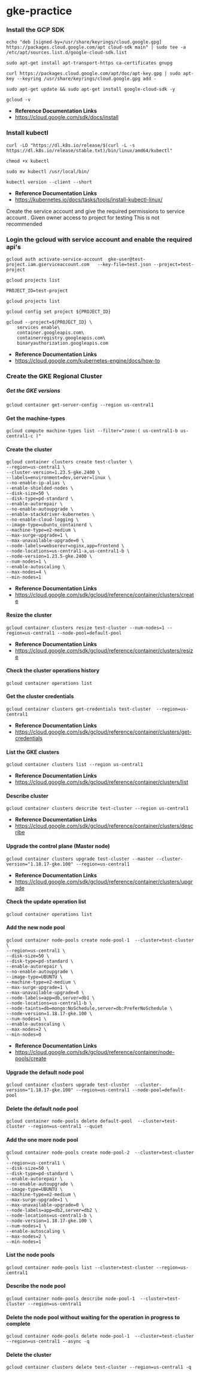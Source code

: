 # gke-practice

### Install the GCP SDK
```
echo "deb [signed-by=/usr/share/keyrings/cloud.google.gpg] https://packages.cloud.google.com/apt cloud-sdk main" | sudo tee -a /etc/apt/sources.list.d/google-cloud-sdk.list

sudo apt-get install apt-transport-https ca-certificates gnupg

curl https://packages.cloud.google.com/apt/doc/apt-key.gpg | sudo apt-key --keyring /usr/share/keyrings/cloud.google.gpg add -

sudo apt-get update && sudo apt-get install google-cloud-sdk -y

gcloud -v
```
- **Reference Documentation Links**
- https://cloud.google.com/sdk/docs/install

### Install kubectl
```
curl -LO "https://dl.k8s.io/release/$(curl -L -s https://dl.k8s.io/release/stable.txt)/bin/linux/amd64/kubectl"

chmod +x kubectl

sudo mv kubectl /usr/local/bin/

kubectl version --client --short
```
- **Reference Documentation Links**
- https://kubernetes.io/docs/tasks/tools/install-kubectl-linux/

Create the service account and give the required permissions to service account . Given owner access to project for testing 
This is not recommended 
### Login the gcloud with service account and enable the required api's
```
gcloud auth activate-service-account  gke-user@test-project.iam.gserviceaccount.com   --key-file=test.json --project=test-project

gcloud projects list

PROJECT_ID=test-project

gcloud projects list

gcloud config set project ${PROJECT_ID}

gcloud --project=${PROJECT_ID} \
    services enable\
    container.googleapis.com\
    containerregistry.googleapis.com\
    binaryauthorization.googleapis.com
```
- **Reference Documentation Links**
- https://cloud.google.com/kubernetes-engine/docs/how-to
### Create the GKE Regional Cluster

##### Get the GKE versions
```
gcloud container get-server-config --region us-central1
```
#### Get the machine-types
```
gcloud compute machine-types list --filter="zone:( us-central1-b us-central1-c )"
```
#### Create the cluster
```
gcloud container clusters create test-cluster \
--region=us-central1 \
--cluster-version=1.23.5-gke.2400 \
--labels=environment=dev,server=linux \
--no-enable-ip-alias \
--enable-shielded-nodes \
--disk-size=50 \
--disk-type=pd-standard \
--enable-autorepair \
--no-enable-autoupgrade \
--enable-stackdriver-kubernetes \
--no-enable-cloud-logging \
--image-type=ubuntu_containerd \
--machine-type=e2-medium \
--max-surge-upgrade=1 \
--max-unavailable-upgrade=0 \
--node-labels=webserevr=nginx,app=frontend \
--node-locations=us-central1-a,us-central1-b \
--node-version=1.23.5-gke.2400 \
--num-nodes=1 \
--enable-autoscaling \
--max-nodes=4 \
--min-nodes=1 
```
- **Reference Documentation Links**
- https://cloud.google.com/sdk/gcloud/reference/container/clusters/create

#### Resize the cluster
```
gcloud container clusters resize test-cluster --num-nodes=1 --region=us-central1 --node-pool=default-pool
```
- **Reference Documentation Links**
- https://cloud.google.com/sdk/gcloud/reference/container/clusters/resize
#### Check the cluster operations history
```
gcloud container operations list
```
#### Get the cluster credentials
```
gcloud container clusters get-credentials test-cluster  --region=us-central1
```
- **Reference Documentation Links**
- https://cloud.google.com/sdk/gcloud/reference/container/clusters/get-credentials

#### List the GKE clusters
```
gcloud container clusters list --region us-central1
```
- **Reference Documentation Links**
- https://cloud.google.com/sdk/gcloud/reference/container/clusters/list
#### Describe cluster
```
gcloud container clusters describe test-cluster --region us-central1
```
- **Reference Documentation Links**
- https://cloud.google.com/sdk/gcloud/reference/container/clusters/describe

#### Upgrade the control plane (Master node)
```
gcloud container clusters upgrade test-cluster --master --cluster-version="1.18.17-gke.100" --region=us-central1
```
- **Reference Documentation Links**
- https://cloud.google.com/sdk/gcloud/reference/container/clusters/upgrade

#### Check the update operation list
```
gcloud container operations list
```
#### Add the new node pool
```
gcloud container node-pools create node-pool-1  --cluster=test-cluster \
--region=us-central1 \
--disk-size=50 \
--disk-type=pd-standard \
--enable-autorepair \
--no-enable-autoupgrade \
--image-type=UBUNTU \
--machine-type=e2-medium \
--max-surge-upgrade=1 \
--max-unavailable-upgrade=0 \
--node-labels=app=db,server=db1 \
--node-locations=us-central1-b \
--node-taints=db=mongo:NoSchedule,server=db:PreferNoSchedule \
--node-version=1.18.17-gke.100 \
--num-nodes=1 \
--enable-autoscaling \
--max-nodes=2 \
--min-nodes=0
```

- **Reference Documentation Links**
- https://cloud.google.com/sdk/gcloud/reference/container/node-pools/create
#### Upgrade the default node pool
```
gcloud container clusters upgrade test-cluster  --cluster-version="1.18.17-gke.100" --region=us-central1 --node-pool=default-pool
```
#### Delete the default node pool
```
gcloud container node-pools delete default-pool  --cluster=test-cluster --region=us-central1 --quiet 
```

#### Add the one more node pool
```
gcloud container node-pools create node-pool-2  --cluster=test-cluster \
--region=us-central1 \
--disk-size=50 \
--disk-type=pd-standard \
--enable-autorepair \
--no-enable-autoupgrade \
--image-type=UBUNTU \
--machine-type=e2-medium \
--max-surge-upgrade=1 \
--max-unavailable-upgrade=0 \
--node-labels=app=db2,server=db2 \
--node-locations=us-central1-b \
--node-version=1.18.17-gke.100 \
--num-nodes=1 \
--enable-autoscaling \
--max-nodes=2 \
--min-nodes=1
```
#### List the node pools
```
gcloud container node-pools list --cluster=test-cluster --region=us-central1
```
#### Describe the node pool
```
gcloud container node-pools describe node-pool-1  --cluster=test-cluster --region=us-central1
```
#### Delete the node pool without waiting for the operation in progress to complete
```
gcloud container node-pools delete node-pool-1  --cluster=test-cluster --region=us-central1 --async -q
```
#### Delete the cluster
```
gcloud container clusters delete test-cluster --region=us-central1 -q
```
